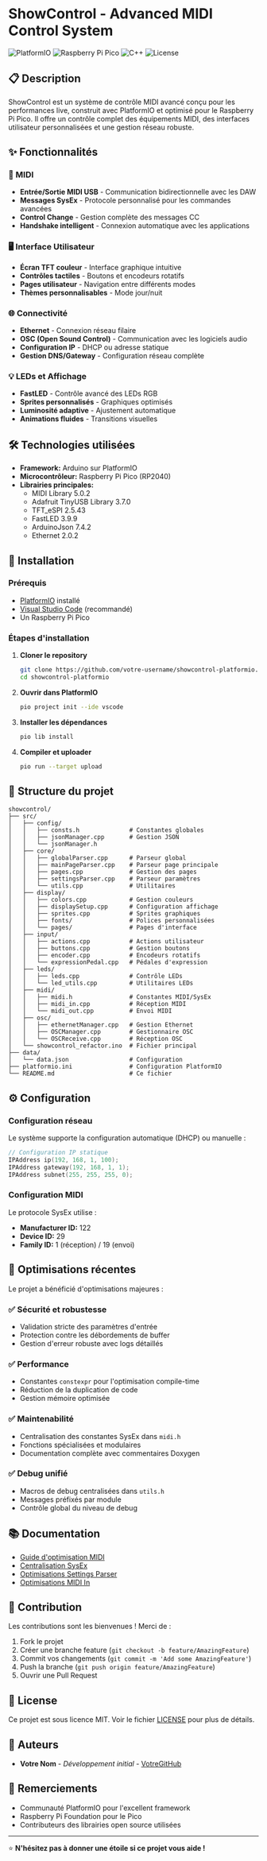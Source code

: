 # ShowControl - Advanced MIDI Control System

![PlatformIO](https://img.shields.io/badge/PlatformIO-orange.svg)
![Raspberry Pi Pico](https://img.shields.io/badge/Raspberry%20Pi-Pico-red.svg)
![C++](https://img.shields.io/badge/Language-C++-blue.svg)
![License](https://img.shields.io/badge/License-MIT-green.svg)

## 📋 Description

ShowControl est un système de contrôle MIDI avancé conçu pour les performances live, construit avec PlatformIO et optimisé pour le Raspberry Pi Pico. Il offre un contrôle complet des équipements MIDI, des interfaces utilisateur personnalisées et une gestion réseau robuste.

## ✨ Fonctionnalités

### 🎵 MIDI
- **Entrée/Sortie MIDI USB** - Communication bidirectionnelle avec les DAW
- **Messages SysEx** - Protocole personnalisé pour les commandes avancées
- **Control Change** - Gestion complète des messages CC
- **Handshake intelligent** - Connexion automatique avec les applications

### 🖥️ Interface Utilisateur
- **Écran TFT couleur** - Interface graphique intuitive
- **Contrôles tactiles** - Boutons et encodeurs rotatifs
- **Pages utilisateur** - Navigation entre différents modes
- **Thèmes personnalisables** - Mode jour/nuit

### 🌐 Connectivité
- **Ethernet** - Connexion réseau filaire
- **OSC (Open Sound Control)** - Communication avec les logiciels audio
- **Configuration IP** - DHCP ou adresse statique
- **Gestion DNS/Gateway** - Configuration réseau complète

### 💡 LEDs et Affichage
- **FastLED** - Contrôle avancé des LEDs RGB
- **Sprites personnalisés** - Graphiques optimisés
- **Luminosité adaptive** - Ajustement automatique
- **Animations fluides** - Transitions visuelles

## 🛠️ Technologies utilisées

- **Framework:** Arduino sur PlatformIO
- **Microcontrôleur:** Raspberry Pi Pico (RP2040)
- **Librairies principales:**
  - MIDI Library 5.0.2
  - Adafruit TinyUSB Library 3.7.0
  - TFT_eSPI 2.5.43
  - FastLED 3.9.9
  - ArduinoJson 7.4.2
  - Ethernet 2.0.2

## 🚀 Installation

### Prérequis
- [PlatformIO](https://platformio.org/) installé
- [Visual Studio Code](https://code.visualstudio.com/) (recommandé)
- Un Raspberry Pi Pico

### Étapes d'installation

1. **Cloner le repository**
   ```bash
   git clone https://github.com/votre-username/showcontrol-platformio.git
   cd showcontrol-platformio
   ```

2. **Ouvrir dans PlatformIO**
   ```bash
   pio project init --ide vscode
   ```

3. **Installer les dépendances**
   ```bash
   pio lib install
   ```

4. **Compiler et uploader**
   ```bash
   pio run --target upload
   ```

## 📁 Structure du projet

```
showcontrol/
├── src/
│   ├── config/
│   │   ├── consts.h              # Constantes globales
│   │   ├── jsonManager.cpp       # Gestion JSON
│   │   └── jsonManager.h
│   ├── core/
│   │   ├── globalParser.cpp      # Parseur global
│   │   ├── mainPageParser.cpp    # Parseur page principale
│   │   ├── pages.cpp             # Gestion des pages
│   │   ├── settingsParser.cpp    # Parseur paramètres
│   │   └── utils.cpp             # Utilitaires
│   ├── display/
│   │   ├── colors.cpp            # Gestion couleurs
│   │   ├── displaySetup.cpp      # Configuration affichage
│   │   ├── sprites.cpp           # Sprites graphiques
│   │   ├── fonts/                # Polices personnalisées
│   │   └── pages/                # Pages d'interface
│   ├── input/
│   │   ├── actions.cpp           # Actions utilisateur
│   │   ├── buttons.cpp           # Gestion boutons
│   │   ├── encoder.cpp           # Encodeurs rotatifs
│   │   └── expressionPedal.cpp   # Pédales d'expression
│   ├── leds/
│   │   ├── leds.cpp              # Contrôle LEDs
│   │   └── led_utils.cpp         # Utilitaires LEDs
│   ├── midi/
│   │   ├── midi.h                # Constantes MIDI/SysEx
│   │   ├── midi_in.cpp           # Réception MIDI
│   │   └── midi_out.cpp          # Envoi MIDI
│   ├── osc/
│   │   ├── ethernetManager.cpp   # Gestion Ethernet
│   │   ├── OSCManager.cpp        # Gestionnaire OSC
│   │   └── OSCReceive.cpp        # Réception OSC
│   └── showcontrol_refactor.ino  # Fichier principal
├── data/
│   └── data.json                 # Configuration
├── platformio.ini                # Configuration PlatformIO
└── README.md                     # Ce fichier
```

## ⚙️ Configuration

### Configuration réseau
Le système supporte la configuration automatique (DHCP) ou manuelle :

```cpp
// Configuration IP statique
IPAddress ip(192, 168, 1, 100);
IPAddress gateway(192, 168, 1, 1);
IPAddress subnet(255, 255, 255, 0);
```

### Configuration MIDI
Le protocole SysEx utilise :
- **Manufacturer ID:** 122
- **Device ID:** 29
- **Family ID:** 1 (réception) / 19 (envoi)

## 🔧 Optimisations récentes

Le projet a bénéficié d'optimisations majeures :

### ✅ **Sécurité et robustesse**
- Validation stricte des paramètres d'entrée
- Protection contre les débordements de buffer
- Gestion d'erreur robuste avec logs détaillés

### ✅ **Performance**
- Constantes `constexpr` pour l'optimisation compile-time
- Réduction de la duplication de code
- Gestion mémoire optimisée

### ✅ **Maintenabilité**
- Centralisation des constantes SysEx dans `midi.h`
- Fonctions spécialisées et modulaires
- Documentation complète avec commentaires Doxygen

### ✅ **Debug unifié**
- Macros de debug centralisées dans `utils.h`
- Messages préfixés par module
- Contrôle global du niveau de debug

## 📚 Documentation

- [Guide d'optimisation MIDI](OPTIMISATIONS_MIDI_OUT.md)
- [Centralisation SysEx](CENTRALISATION_SYSEX.md)
- [Optimisations Settings Parser](OPTIMISATIONS_SETTINGS_PARSER.md)
- [Optimisations MIDI In](OPTIMISATIONS_MIDI_IN.md)

## 🤝 Contribution

Les contributions sont les bienvenues ! Merci de :

1. Fork le projet
2. Créer une branche feature (`git checkout -b feature/AmazingFeature`)
3. Commit vos changements (`git commit -m 'Add some AmazingFeature'`)
4. Push la branche (`git push origin feature/AmazingFeature`)
5. Ouvrir une Pull Request

## 📜 License

Ce projet est sous licence MIT. Voir le fichier [LICENSE](LICENSE) pour plus de détails.

## 👥 Auteurs

- **Votre Nom** - *Développement initial* - [VotreGitHub](https://github.com/votre-username)

## 🙏 Remerciements

- Communauté PlatformIO pour l'excellent framework
- Raspberry Pi Foundation pour le Pico
- Contributeurs des librairies open source utilisées

---

⭐ **N'hésitez pas à donner une étoile si ce projet vous aide !**
